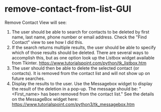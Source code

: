 # remove-contact-from-list-GUI

Remove Contact View will see:
1. The user should be able to search for contacts to be deleted by first name, last name, phone number or email address. Check the "Find Contact" view to see how I did this.
2. If the search returns multiple results, the user should be able to specify which of those results should be deleted.
There are several ways to accomplish this, but as one option look up the Listbox widget available from Tkinter.
https://www.tutorialspoint.com/python/tk_listbox.htm
3. The user should then be able to delete the selected contact (or contacts). It is removed from the contact list and will not show up on future searches.
4. Display the results to the user. Use the Messagebox widget to display the result of the deletion in a pop-up. The message should be: "<First_name> <Last Name> has been removed from the contact list." See the details on the MessageBox widget here: https://www.tutorialspoint.com/python3/tk_messagebox.htm
